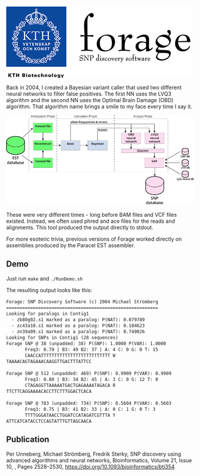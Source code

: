 ![Forage](https://github.com/MichaelStromberg-KTH/Forage/raw/main/Docs/forage.png)

Back in 2004, I created a Bayesian variant caller that used two different neural networks to filter false positives. The first NN uses the LVQ3 algorithm and the second NN uses the Optimal Brain Damage (OBD) algorithm. That algorithm name brings a smile to my face every time I say it.

![Forage Dual NN System Design](https://github.com/MichaelStromberg-KTH/Forage/raw/main/Docs/ForageDualNNSystemDesign.png)

These were very different times - long before BAM files and VCF files existed. Instead, we often used phred and ace files for the reads and alignments. This tool produced the output directly to stdout.

For more esoteric trivia, previous versions of Forage worked directly on assemblies produced by the Paracel EST assembler.

## Demo

Just run `make` and `./RunDemo.sh`

The resulting output looks like this:

```
Forage: SNP Discovery Software (c) 2004 Michael Stromberg
=========================================================
Looking for paralogs in Contig1
  - zb80g02.s1 marked as a paralog: P(NAT): 0.079789
  - zc43a10.s1 marked as a paralog: P(NAT): 0.184623
  - zn39a09.s1 marked as a paralog: P(NAT): 0.749026
Looking for SNPs in Contig1 (28 sequences)
Forage SNP @ 38 (unpadded: 38) P(SNP): 1.0000 P(VAR): 1.0000
       Freq3: 0.79 | B3: 49 B2: 37 | A: 4 C: 0 G: 0 T: 15
       CAACCATTTTTTTTTTTTTTTTTTTTTTTTTT W TAAAACAGTAGAAACAAGGTTGACTTTATTCC

Forage SNP @ 512 (unpadded: 469) P(SNP): 0.9909 P(VAR): 0.9909
       Freq3: 0.80 | B3: 34 B2: 45 | A: 3 C: 0 G: 12 T: 0
       CTAGAGGTTAAAAATGACTGAGAAAATAGACA R TTCTTCAGGAAAACACCTTCTTTGGACTCACA

Forage SNP @ 783 (unpadded: 734) P(SNP): 0.5604 P(VAR): 0.5603
       Freq3: 0.75 | B3: 41 B2: 33 | A: 0 C: 1 G: 0 T: 3
       TTTTGGGATAACCTGGATCCATAGATCGTTTA Y ATTCATCATACCTCCAGTATTTGTTAGCAACA
```

## Publication

Per Unneberg, Michael Strömberg, Fredrik Sterky, SNP discovery using advanced algorithms and neural networks, Bioinformatics, Volume 21, Issue 10, , Pages 2528–2530, https://doi.org/10.1093/bioinformatics/bti354
